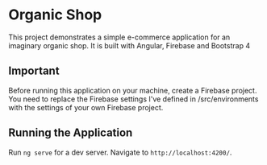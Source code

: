 # Organic Shop

This project demonstrates a simple e-commerce application for an imaginary organic shop. It is built with Angular, Firebase and Bootstrap 4

## Important 

Before running this application on your machine, create a Firebase project. You need to replace the Firebase settings I've defined in /src/environments with the settings of your own Firebase project.

## Running the Application

Run `ng serve` for a dev server. Navigate to `http://localhost:4200/`. 




